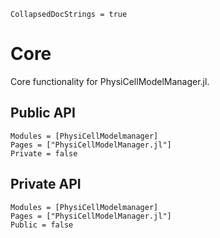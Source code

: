 ```@meta
CollapsedDocStrings = true
```

# Core

Core functionality for PhysiCellModelManager.jl.

## Public API
```@autodocs
Modules = [PhysiCellModelmanager]
Pages = ["PhysiCellModelManager.jl"]
Private = false
```

## Private API
```@autodocs
Modules = [PhysiCellModelmanager]
Pages = ["PhysiCellModelManager.jl"]
Public = false
```